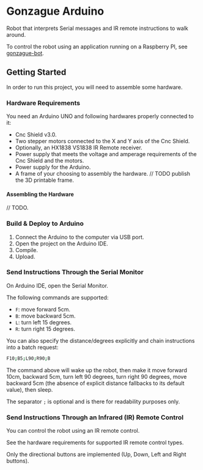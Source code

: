 # Gonzague Arduino

Robot that interprets Serial messages and IR remote instructions to walk around.

To control the robot using an application running on a Raspberry PI, see [gonzague-bot](https://github.com/minduca/gonzague-bot).

## Getting Started

In order to run this project, you will need to assemble some hardware.

### Hardware Requirements

You need an Arduino UNO and following hardwares properly connected to it:

* Cnc Shield v3.0.
* Two stepper motors connected to the X and Y axis of the Cnc Shield.
* Optionally, an HX1838 VS1838 IR Remote receiver.
* Power supply that meets the voltage and amperage requirements of the Cnc Shield and the motors.
* Power supply for the Arduino.
* A frame of your choosing to assembly the hardware. // TODO publish the 3D printable frame.

#### Assembling the Hardware

// TODO.

### Build & Deploy to Arduino

1. Connect the Arduino to the computer via USB port.
2. Open the project on the Arduino IDE.
3. Compile.
4. Upload.

### Send Instructions Through the Serial Monitor

On Arduino IDE, open the Serial Monitor.

The following commands are supported:

* `F`: move forward 5cm.
* `B`: move backward 5cm.
* `L`: turn left 15 degrees.
* `R`: turn right 15 degrees.

You can also specify the distance/degrees explicitly and chain instructions into a batch request:

```bash
F10;B5;L90;R90;B
```

The command above will wake up the robot, then make it move forward 10cm, backward 5cm, turn left 90 degrees, turn right 90 degrees, move backward 5cm (the absence of explicit distance fallbacks to its default value), then sleep.

The separator `;` is optional and is there for readability purposes only.

### Send Instructions Through an Infrared (IR) Remote Control

You can control the robot using an IR remote control.

See the hardware requirements for supported IR remote control types.

Only the directional buttons are implemented (Up, Down, Left and Right buttons).
